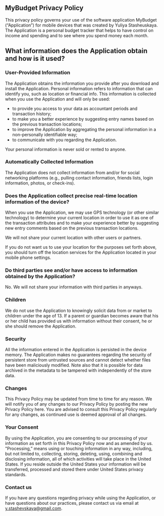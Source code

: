## MyBudget Privacy Policy

This privacy policy governs your use of the software application MyBudget (“Application”) for mobile devices that was created by Yuliya Stasheuskaya. The Application is a personal budget tracker that helps to have control on income and spending and to see where you spend money each month.

## What information does the Application obtain and how is it used?

### User-Provided Information 

The Application obtains the information you provide after you download and install the Application. Personal information refers to information that can identify you, such as location or financial info. This information is collected when you use the Application and will only be used:

- to provide you access to your data as accountant periods and transaction history;
- to make you a better experience by suggesting entry names based on the previous transaction locations;
- to improve the Application by aggregating the personal information in a non-personally identifiable way;
- to communicate with you regarding the Application.

Your personal information is never sold or rented to anyone.

### Automatically Collected Information 

The Application does not collect information from and/or for social networking platforms (e.g., pulling contact information, friends lists, login information, photos, or check-ins).

### Does the Application collect precise real-time location information of the device?

When you use the Application, we may use GPS technology (or other similar technology) to determine your current location in order to use it as one of the transaction attributes and to make your experience better by suggesting new entry comments based on the previous transaction locations.

We will not share your current location with other users or partners.

If you do not want us to use your location for the purposes set forth above, you should turn off the location services for the Application located in your mobile phone settings.

### Do third parties see and/or have access to information obtained by the Application?

No. We will not share your information with third parties in anyways.

### Children

We do not use the Application to knowingly solicit data from or market to children under the age of 13. If a parent or guardian becomes aware that his or her child has provided us with information without their consent, he or she should remove the Application.

### Security

All the information entered in the Application is persisted in the device memory. The Application makes no guarantees regarding the security of persistent store from untrusted sources and cannot detect whether files have been maliciously modified. Note also that it is possible for data archived in the metadata to be tampered with independently of the store data.

### Changes

This Privacy Policy may be updated from time to time for any reason. We will notify you of any changes to our Privacy Policy by posting the new Privacy Policy here. You are advised to consult this Privacy Policy regularly for any changes, as continued use is deemed approval of all changes.

### Your Consent

By using the Application, you are consenting to our processing of your information as set forth in this Privacy Policy now and as amended by us. "Processing,” means using or touching information in any way, including, but not limited to, collecting, storing, deleting, using, combining and disclosing information, all of which activities will take place in the United States. If you reside outside the United States your information will be transferred, processed and stored there under United States privacy standards.

### Contact us

If you have any questions regarding privacy while using the Application, or have questions about our practices, please contact us via email at y.stashevskaya@gmail.com.
